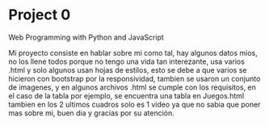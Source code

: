 # Project 0

Web Programming with Python and JavaScript

Mi proyecto consiste en hablar sobre mi como tal, hay algunos datos mios, no los llene todos porque no tengo una vida tan interezante, usa varios .html y solo algunos usan hojas de estilos, esto se debe a que varios se hicieron con bootstrap por la responsividad, tambien se usaron un conjunto de imagenes, y en algunos archivos .html se cumple con los requisitos, en el caso de la tabla por ejemplo, se encuentra una tabla en Juegos.html tambien en los 2 ultimos cuadros solo es 1 video ya que no sabia que poner mas sobre mi, buen dia y gracias por su atención.